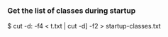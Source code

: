 ### Get the list of classes during startup
$ cut -d: -f4 < t.txt | cut -d] -f2 > startup-classes.txt